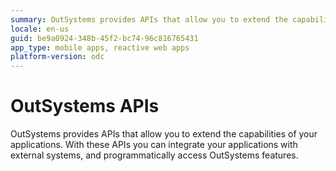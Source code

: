 ```yaml
---
summary: OutSystems provides APIs that allow you to extend the capabilities of your applications.
locale: en-us
guid: be9a0924-348b-45f2-bc74-96c816765431
app_type: mobile apps, reactive web apps
platform-version: odc
---
```


# OutSystems APIs

OutSystems provides APIs that allow you to extend the capabilities of your applications. With these APIs you can integrate your applications with external systems, and programmatically access OutSystems features.
